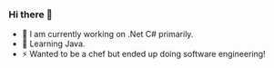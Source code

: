 ### Hi there 👋

- 🔭 I am currently working on .Net C# primarily.
- 🌱 Learning Java.
- ⚡ Wanted to be a chef but ended up doing software engineering!
